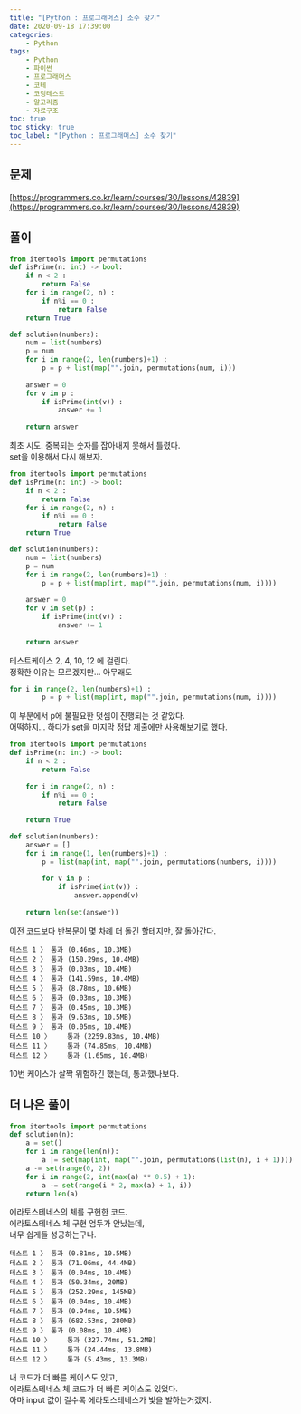 ```yaml
---
title: "[Python : 프로그래머스] 소수 찾기"
date: 2020-09-18 17:39:00
categories:
    - Python
tags:
    - Python
    - 파이썬
    - 프로그래머스
    - 코테
    - 코딩테스트
    - 알고리즘
    - 자료구조
toc: true
toc_sticky: true
toc_label: "[Python : 프로그래머스] 소수 찾기"
---
```

## 문제
[https://programmers.co.kr/learn/courses/30/lessons/42839](https://programmers.co.kr/learn/courses/30/lessons/42839)
## 풀이
```python
from itertools import permutations
def isPrime(n: int) -> bool:
    if n < 2 :
        return False
    for i in range(2, n) :
        if n%i == 0 :
            return False
    return True

def solution(numbers):
    num = list(numbers)
    p = num
    for i in range(2, len(numbers)+1) :
        p = p + list(map("".join, permutations(num, i)))
    
    answer = 0
    for v in p :
        if isPrime(int(v)) :
            answer += 1
    
    return answer
```
최초 시도. 중복되는 숫자를 잡아내지 못해서 틀렸다.  
set을 이용해서 다시 해보자.  

```python
from itertools import permutations
def isPrime(n: int) -> bool:
    if n < 2 :
        return False
    for i in range(2, n) :
        if n%i == 0 :
            return False
    return True

def solution(numbers):
    num = list(numbers)
    p = num
    for i in range(2, len(numbers)+1) :
        p = p + list(map(int, map("".join, permutations(num, i))))
    
    answer = 0
    for v in set(p) :
        if isPrime(int(v)) :
            answer += 1
    
    return answer
```
테스트케이스 2, 4, 10, 12 에 걸린다.  
정확한 이유는 모르겠지만... 아무래도
```python
for i in range(2, len(numbers)+1) :
        p = p + list(map(int, map("".join, permutations(num, i))))
```
이 부분에서 p에 불필요한 덧셈이 진행되는 것 같았다.  
어떡하지... 하다가 set을 마지막 정답 제출에만 사용해보기로 했다.  
```python
from itertools import permutations
def isPrime(n: int) -> bool:
    if n < 2 :
        return False
    
    for i in range(2, n) :
        if n%i == 0 :
            return False
        
    return True

def solution(numbers):
    answer = []
    for i in range(1, len(numbers)+1) :
        p = list(map(int, map("".join, permutations(numbers, i))))
        
        for v in p :
            if isPrime(int(v)) :
                answer.append(v)
    
    return len(set(answer))
```
이전 코드보다 반복문이 몇 차례 더 돌긴 할테지만, 잘 돌아간다.  
```
테스트 1 〉	통과 (0.46ms, 10.3MB)
테스트 2 〉	통과 (150.29ms, 10.4MB)
테스트 3 〉	통과 (0.03ms, 10.4MB)
테스트 4 〉	통과 (141.59ms, 10.4MB)
테스트 5 〉	통과 (8.78ms, 10.6MB)
테스트 6 〉	통과 (0.03ms, 10.3MB)
테스트 7 〉	통과 (0.45ms, 10.3MB)
테스트 8 〉	통과 (9.63ms, 10.5MB)
테스트 9 〉	통과 (0.05ms, 10.4MB)
테스트 10 〉	통과 (2259.83ms, 10.4MB)
테스트 11 〉	통과 (74.85ms, 10.4MB)
테스트 12 〉	통과 (1.65ms, 10.4MB)
```
10번 케이스가 살짝 위험하긴 했는데, 통과했나보다.  

## 더 나은 풀이
```python
from itertools import permutations
def solution(n):
    a = set()
    for i in range(len(n)):
        a |= set(map(int, map("".join, permutations(list(n), i + 1))))
    a -= set(range(0, 2))
    for i in range(2, int(max(a) ** 0.5) + 1):
        a -= set(range(i * 2, max(a) + 1, i))
    return len(a)
```
에라토스테네스의 체를 구현한 코드.  
에라토스테네스 체 구현 엄두가 안났는데,  
너무 쉽게들 성공하는구나.  
```
테스트 1 〉	통과 (0.81ms, 10.5MB)
테스트 2 〉	통과 (71.06ms, 44.4MB)
테스트 3 〉	통과 (0.04ms, 10.4MB)
테스트 4 〉	통과 (50.34ms, 20MB)
테스트 5 〉	통과 (252.29ms, 145MB)
테스트 6 〉	통과 (0.04ms, 10.4MB)
테스트 7 〉	통과 (0.94ms, 10.5MB)
테스트 8 〉	통과 (682.53ms, 280MB)
테스트 9 〉	통과 (0.08ms, 10.4MB)
테스트 10 〉	통과 (327.74ms, 51.2MB)
테스트 11 〉	통과 (24.44ms, 13.8MB)
테스트 12 〉	통과 (5.43ms, 13.3MB)
```
내 코드가 더 빠른 케이스도 있고,  
에라토스테네스 체 코드가 더 빠른 케이스도 있었다.  
아마 input 값이 길수록 에라토스테네스가 빛을 발하는거겠지.  